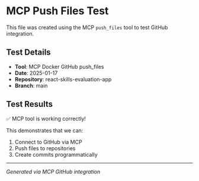 # MCP Push Files Test

This file was created using the MCP `push_files` tool to test GitHub integration.

## Test Details

- **Tool**: MCP Docker GitHub push_files
- **Date**: 2025-01-17
- **Repository**: react-skills-evaluation-app
- **Branch**: main

## Test Results

✅ MCP tool is working correctly!

This demonstrates that we can:

1. Connect to GitHub via MCP
2. Push files to repositories
3. Create commits programmatically

---

_Generated via MCP GitHub integration_

